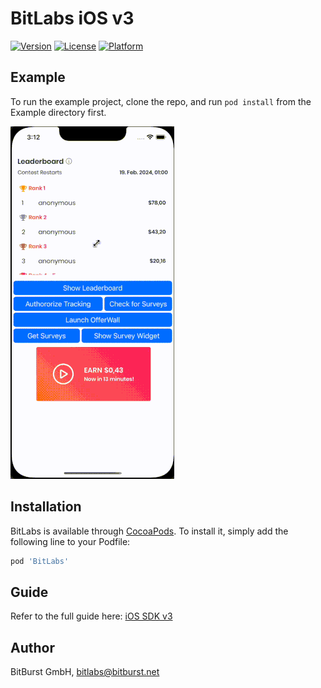 # BitLabs iOS v3

[![Version](https://img.shields.io/cocoapods/v/BitLabs.svg?style=flat)](https://cocoapods.org/pods/BitLabs)
[![License](https://img.shields.io/cocoapods/l/BitLabs.svg?style=flat)](https://cocoapods.org/pods/BitLabs)
[![Platform](https://img.shields.io/cocoapods/p/BitLabs.svg?style=flat)](https://cocoapods.org/pods/BitLabs)

## Example

To run the example project, clone the repo, and run `pod install` from the Example directory first.

![](/overview.gif)

## Installation

BitLabs is available through [CocoaPods](https://cocoapods.org). To install
it, simply add the following line to your Podfile:

```ruby
pod 'BitLabs'
```

## Guide

Refer to the full guide here: [iOS SDK v3](https://developer.bitlabs.ai/docs/ios-sdk-v3)

## Author

BitBurst GmbH, bitlabs@bitburst.net
